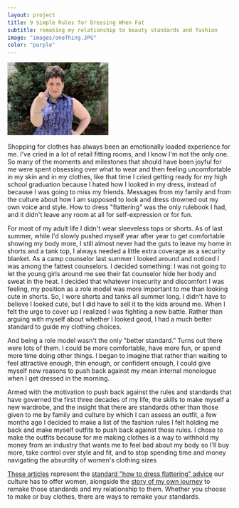 ```yaml
---
layout: project
title: 9 Simple Rules for Dressing When Fat
subtitle: remaking my relationship to beauty standards and fashion
image: "images/oneThing.JPG"
color: "purple"
---
```

<img src="/images/oneThing.jpg" width="45%">

Shopping for clothes has always been an emotionally loaded experience for me. I've cried in a lot of retail fitting rooms, and I know I'm not the only one. So many of the moments and milestones that should have been joyful for me were spent obsessing over what to wear and then feeling uncomfortable in my skin and in my clothes, like that time I cried getting ready for my high school graduation because I hated how I looked in my dress, instead of because I was going to miss my friends. Messages from my family and from the culture about how I am supposed to look and dress drowned out my own voice and style. How to dress "flattering" was the only rulebook I had, and it didn't leave any room at all for self-expression or for fun.

For most of my adult life I didn't wear sleeveless tops or shorts. As of last summer, while I'd slowly pushed myself year after year to get comfortable showing my body more, I still almost never had the guts to leave my home in shorts and a tank top, I always needed a little extra coverage as a security blanket. As a camp counselor last summer I looked around and noticed I was among the fattest counselors. I decided something: I was not going to let the young girls around me see their fat counselor hide her body and sweat in the heat. I decided that whatever insecurity and discomfort I was feeling, my position as a role model was more important to me than looking cute in shorts. So, I wore shorts and tanks all summer long. I didn't have to believe I looked cute, but I did have to sell it to the kids around me. When I felt the urge to cover up I realized I was fighting a new battle. Rather than arguing with myself about whether I looked good, I had a much better standard to guide my clothing choices.

And being a role model wasn't the only "better standard." Turns out there were lots of them. I could be more comfortable, have more fun, or spend more time doing other things. I began to imagine that rather than waiting to feel attractive enough, thin enough, or confident enough, I could give myself new reasons to push back against my mean internal monologue when I get dressed in the morning.

Armed with the motivation to push back against the rules and standards that have governed the first three decades of my life, the skills to make myself a new wardrobe, and the insight that there are standards other than those given to me by family and culture by which I can assess an outfit, a few months ago I decided to make a list of the fashion rules I felt holding me back and make myself outfits to push back against those rules. I chose to make the outfits because for me making clothes is a way to withhold my money from an industry that wants me to feel bad about my body so I'll buy more, take control over style and fit, and to stop spending time and money navigating the absurdity of women's clothing sizes

[These articles](http://pos.miriamzisook.com/daisyChain) represent the [standard "how to dress flattering" advice](http://pos.miriamzisook.com/daisyChain/evilTwin.html) our culture has to offer women, alongside the [story of my own journey](http://pos.miriamzisook.com/daisyChain/daisyChain.html) to remake those standards and my relationship to them. Whether you choose to make or buy clothes, there are ways to remake your standards.